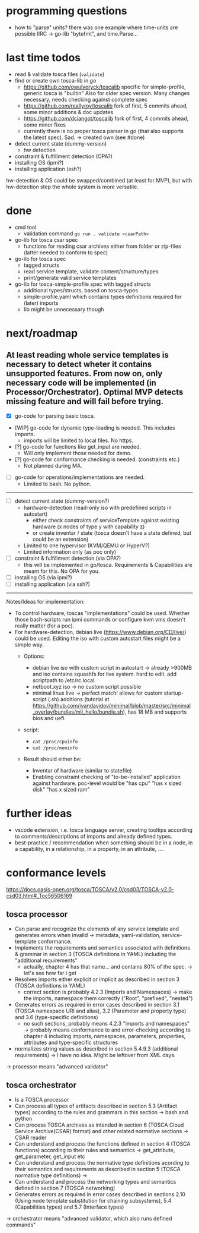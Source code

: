 # programming questions
- how to "parse" units? there was one example where time-units are possible IIRC -> go-lib "bytefmt", and time.Parse...

# last time todos
- read & validate tosca files (`validate`)
- find or create own tosca-lib in go
  - https://github.com/owulveryck/toscalib specific for simple-profile, generic tosca is "builtin"
    Also for older spec version. Many changes necessary, needs checking against complete spec
  - https://github.com/reallyroy/toscalib fork of first, 5 commits ahead, some minor additions & doc updates
  - https://github.com/dciangot/toscalib fork of first, 4 commits ahead, some minor fixes
  - currently there is no proper tosca parser in go (that also supports the latest spec). Sad.
  -> created own (see #done)
- detect current state (dummy-version)
  - hw detection
- constraint & fulfillment detection (OPA?)
- installing OS (ipmi?)
- installing application (ssh?)

hw-detection & OS could be swapped/combined (at least for MVP), but with hw-detection step the whole system is more versatile.

# done
- cmd tool
  - validation command `go run . validate <csarPath>`
- go-lib for tosca csar spec
  - functions for reading csar archives either from folder or zip-files (latter needed to conform to spec)
- go-lib for tosca spec
  - tagged structs
  - read service template, validate content/structure/types
  - print/generate valid service templates
- go-lib for tosca-simple-profile spec with tagged structs
  - additional types/structs, based on tosca-types
  - simple-profile.yaml which contains types definitions required for (later) imports
  - lib might be unnecessary though

# next/roadmap
At least reading whole service templates is necessary to detect wheter it contains unsupported features.
From now on, only necessary code will be implemented (in Processor/Orchestrator).
Optimal MVP detects missing feature and will fail before trying.
---
- [x] go-code for parsing basic tosca.
- [WIP] go-code for dynamic type-loading is needed. This includes imports.
  - imports will be limited to local files. No https.
- [?] go-code for functions like get_input are needed.
  - Will only implement those needed for demo.
- [?] go-code for conformance checking is needed. (constraints etc.)
  - Not planned during MA.
- [ ] go-code for operations/implementations are needed.
  - Limited to bash. No python.
---
- [ ] detect current state (dummy-version?)
  - hardware-detection (read-only iso with predefined scripts in autostart)
    - either check constraints of serviceTemplate against existing hardware (x nodes of type y with capability z)
    - or create inventar / state (tosca doesn't have a state defined, but could be an extension)
  - Limited to one hypervisor (KVM/QEMU or HyperV?)
  - Limited information only (as poc only)
- [ ] constraint & fulfillment detection (via OPA?)
  - this will be implemented in go/tosca. Requirements & Capabilities are meant for this. No OPA for you.
- [ ] installing OS (via ipmi?)
- [ ] installing application (via ssh?)
---
Notes/Ideas for implementation:
- To control hardware, toscas "implementations" could be used. Whether those bash-scripts run ipmi commands or configure kvm vms doesn't really matter (for a poc).
- For hardware-detection, debian live (https://www.debian.org/CD/live/) could be used. Editing the iso with custom autostart files might be a simple way.
  - Options:
    - debian live iso with custom script in autostart -> already >900MB and iso contains squashfs for live system. hard to edit. add scriptpath to /etc/rc.local.
    - netboot.xyz iso -> no custom script possible
    - minimal linux live -> perfect match! allows for custom startup-script (.sh) additions (tutorial at https://github.com/ivandavidov/minimal/blob/master/src/minimal_overlay/bundles/mll_hello/bundle.sh), has 18 MB and supports bios and uefi.
  - script:
    - `cat /proc/cpuinfo`
    - `cat /proc/meminfo`

  - Result should either be:
    - Inventar of hardware (similar to statefile)
    - Enabling constraint checking of "to-be-installed" application against hardware. poc-level would be "has cpu" "has x sized disk" "has x sized ram"


# further ideas
- vscode extension, i.e. tosca language server, creating tooltips according to comments/descriptions of imports and already defined types.
- best-practice / recommendation when something should be in a node, in a capability, in a relationship, in a property, in an attribute, ....

# conformance levels
https://docs.oasis-open.org/tosca/TOSCA/v2.0/csd03/TOSCA-v2.0-csd03.html#_Toc56506169

## tosca processor
- Can parse and recognize the elements of any service template and generates errors when invalid
  -> metadata, yaml-validation, service-template conformance.
- Implements the requirements and semantics associated with definitions & grammar in section 3 (TOSCA definitions in YAML) including the "additional requirements"
  - actually, chapter 4 has that name... and contains 80% of the spec. -> let's see how far i get
- Resolves imports either explicit or implicit as described in section 3 (TOSCA definitions in YAML)
  - correct section is probably 4.2.3 (Imports and Namespaces)
    -> make the imports, namespace them correctly ("Root", "prefixed", "nested")
- Generates errors as required in error cases described in section 3.1 (TOSCA namespace URI and alias), 3.2 (Parameter and property type) and 3.6 (type-specific definitions)
  - no such sections, probably means 4.2.3 "imports and namespaces"
    -> probably means conformance to and error-checking according to chapter 4 including imports, namespaces, parameters, properties, attributes and type-specific structures
- normalizes string values as described in section 5.4.9.3 (additional requirements)
  -> I have no idea. Might be leftover from XML days.

-> processor means "advanced validator"

## tosca orchestrator
- Is a TOSCA processor
- Can process all types of artifacts described in section 5.3 (Artifact types) according to the rules and grammars in this section
  -> bash and python
- Can process TOSCA archives as intended in section 6 (TOSCA Cloud Service Archive(CSAR) format) and other related normative sections
  -> CSAR reader
- Can understand and process the functions defined in section 4 (TOSCA functions) according to their rules and semantics
  -> get_attribute, get_parameter, get_input etc
- Can understand and process the normative type definitions acording to their semantics and requirements as described in section 5 (TOSCA normative type definitions)
  -> 
- Can understand and process the networking types and semantics defined in section 7 (TOSCA networking)
- Generates errors as required in error cases described in sections 2.10 (Using node template substitution for chaining subsystems), 5.4 (Capabilities types) and 5.7 (Interface types)

-> orchestrator means "advanced validator, which also runs defined commands"

